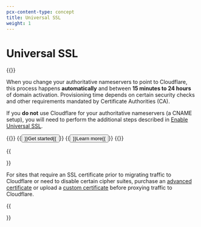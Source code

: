 ```yaml
---
pcx-content-type: concept
title: Universal SSL
weight: 1
---
```


# Universal SSL

{{<render file="_universal-ssl-definition.md">}}

When you change your authoritative nameservers to point to Cloudflare, this process happens **automatically** and between **15 minutes to 24 hours** of domain activation. Provisioning time depends on certain security checks and other requirements mandated by Certificate Authorities (CA).

If you **do not** use Cloudflare for your authoritative nameservers (a CNAME setup), you will need to perform the additional steps described in [Enable Universal SSL](/ssl/edge-certificates/universal-ssl/enable-universal-ssl/#non-authoritative-partial-domains).

{{<button-group>}}
    {{<button type="primary" href="/ssl/edge-certificates/universal-ssl/enable-universal-ssl">}}Get started{{</button>}}
    {{<button type="secondary" href="https://www.cloudflare.com/learning/ssl/what-is-an-ssl-certificate/" target="_blank">}}Learn more{{</button>}}
{{</button-group>}}

{{<Aside type="note">}}

For sites that require an SSL certificate prior to migrating traffic to Cloudflare or need to disable certain cipher suites, purchase an [advanced certificate](/ssl/edge-certificates/advanced-certificate-manager) or upload a [custom certificate]("/ssl/edge-certificates/custom-certificates) before proxying traffic to Cloudflare.

{{</Aside>}}
